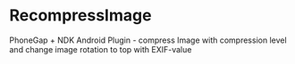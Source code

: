 RecompressImage
===============

PhoneGap + NDK Android Plugin - compress Image with compression level and change image rotation to top with EXIF-value
